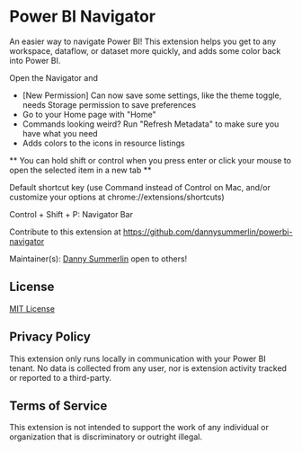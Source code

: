 # Power BI Navigator

An easier way to navigate Power BI! This extension helps you get to any workspace, dataflow, or dataset more quickly, and adds some color back into Power BI.

Open the Navigator and
- [New Permission] Can now save some settings, like the theme toggle, needs Storage permission to save preferences
- Go to your Home page with "Home"
- Commands looking weird? Run "Refresh Metadata" to make sure you have what you need
- Adds colors to the icons in resource listings

** You can hold shift or control when you press enter or click your mouse to open the selected item in a new tab **

Default shortcut key (use Command instead of Control on Mac, and/or customize your options at chrome://extensions/shortcuts)

Control + Shift + P: Navigator Bar

Contribute to this extension at https://github.com/dannysummerlin/powerbi-navigator

Maintainer(s):
[Danny Summerlin](http://summerlin.co)
open to others!

## License
[MIT License](http://en.wikipedia.org/wiki/MIT_License)

## Privacy Policy
This extension only runs locally in communication with your Power BI tenant. No data is collected from any user, nor is extension activity tracked or reported to a third-party.

## Terms of Service
This extension is not intended to support the work of any individual or organization that is discriminatory or outright illegal.